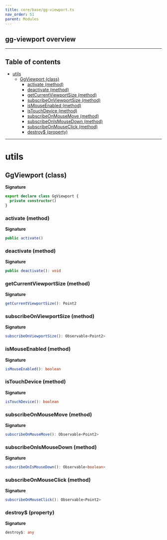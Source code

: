 ```yaml
---
title: core/base/gg-viewport.ts
nav_order: 51
parent: Modules
---
```


## gg-viewport overview

---

<h2 class="text-delta">Table of contents</h2>

- [utils](#utils)
  - [GgViewport (class)](#ggviewport-class)
    - [activate (method)](#activate-method)
    - [deactivate (method)](#deactivate-method)
    - [getCurrentViewportSize (method)](#getcurrentviewportsize-method)
    - [subscribeOnViewportSize (method)](#subscribeonviewportsize-method)
    - [isMouseEnabled (method)](#ismouseenabled-method)
    - [isTouchDevice (method)](#istouchdevice-method)
    - [subscribeOnMouseMove (method)](#subscribeonmousemove-method)
    - [subscribeOnIsMouseDown (method)](#subscribeonismousedown-method)
    - [subscribeOnMouseClick (method)](#subscribeonmouseclick-method)
    - [destroy$ (property)](#destroy-property)

---

# utils

## GgViewport (class)

**Signature**

```ts
export declare class GgViewport {
  private constructor()
}
```

### activate (method)

**Signature**

```ts
public activate()
```

### deactivate (method)

**Signature**

```ts
public deactivate(): void
```

### getCurrentViewportSize (method)

**Signature**

```ts
getCurrentViewportSize(): Point2
```

### subscribeOnViewportSize (method)

**Signature**

```ts
subscribeOnViewportSize(): Observable<Point2>
```

### isMouseEnabled (method)

**Signature**

```ts
isMouseEnabled(): boolean
```

### isTouchDevice (method)

**Signature**

```ts
isTouchDevice(): boolean
```

### subscribeOnMouseMove (method)

**Signature**

```ts
subscribeOnMouseMove(): Observable<Point2>
```

### subscribeOnIsMouseDown (method)

**Signature**

```ts
subscribeOnIsMouseDown(): Observable<boolean>
```

### subscribeOnMouseClick (method)

**Signature**

```ts
subscribeOnMouseClick(): Observable<Point2>
```

### destroy$ (property)

**Signature**

```ts
destroy$: any
```
